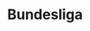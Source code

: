 ---
title: Bundesliga
crosslinks:
- youtubefactsbot
- soccer
- fohlenelf
- zweiteliga
- borussiadortmund
- youtubot
- de
- anti_gif_bot
- LeedsUnited
- FCAugsburg
- IPTV
- hsv
- diewolfe
- LateStageCapitalism
- MLS
- fussball
- Bayer04
- PremierLeague
- autotldr
- reddevils
---